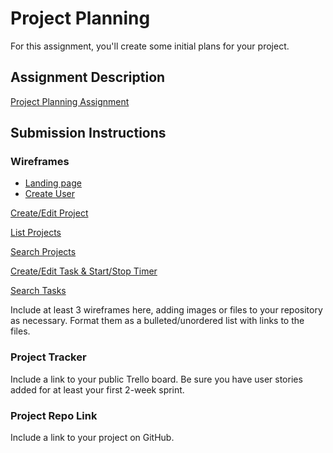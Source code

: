 # Project Planning
For this assignment, you'll create some initial plans for your project.

## Assignment Description
[Project Planning Assignment](https://education.launchcode.org/liftoff/modules/assignments/project-planning)

## Submission Instructions

### Wireframes

* [Landing page](https://github.com/elseesea/liftoff-assignments/blob/master/P3-Project_Planning/IMG_20210126_175717218.jpg)
* [Create User](https://github.com/elseesea/liftoff-assignments/blob/master/P3-Project_Planning/IMG_20210126_175726375.jpg)

[Create/Edit Project](https://github.com/elseesea/liftoff-assignments/blob/master/P3-Project_Planning/IMG_20210126_175747150.jpg)

[List Projects](https://github.com/elseesea/liftoff-assignments/blob/master/P3-Project_Planning/IMG_20210126_175758619.jpg)

[Search Projects](https://github.com/elseesea/liftoff-assignments/blob/master/P3-Project_Planning/IMG_20210126_175847374.jpg)

[Create/Edit Task & Start/Stop Timer](https://github.com/elseesea/liftoff-assignments/blob/master/P3-Project_Planning/IMG_20210126_175855858.jpg)

[Search Tasks](https://github.com/elseesea/liftoff-assignments/blob/master/P3-Project_Planning/IMG_20210126_175905072.jpg)


Include at least 3 wireframes here, adding images or files to your repository as necessary. Format them as a bulleted/unordered list with links to the files.

### Project Tracker

Include a link to your public Trello board. Be sure you have user stories added for at least your first 2-week sprint.

### Project Repo Link

Include a link to your project on GitHub.
